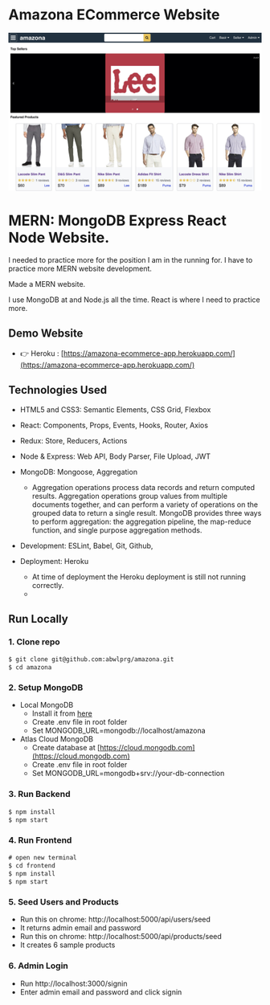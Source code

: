 # Amazona ECommerce Website
![amazona](/template/images/amazona.jpg)

# MERN: MongoDB Express React Node Website.

I needed to practice more for the position I am in the running for. I have to 
practice more MERN website development. 

Made a MERN website.

I use MongoDB at and Node.js all the time. React is where I need to practice more.

## Demo Website

- 👉 Heroku : [https://amazona-ecommerce-app.herokuapp.com/](https://amazona-ecommerce-app.herokuapp.com/)


## Technologies Used

- HTML5 and CSS3: Semantic Elements, CSS Grid, Flexbox
- React: Components, Props, Events, Hooks, Router, Axios
- Redux: Store, Reducers, Actions
- Node & Express: Web API, Body Parser, File Upload, JWT
- MongoDB: Mongoose, Aggregation
    - Aggregation operations process data records and return computed results. Aggregation operations group values from multiple documents together, and can perform a variety of operations on the grouped data to return a single result. MongoDB provides three ways to perform aggregation: the aggregation pipeline, the map-reduce function, and single purpose aggregation methods.


- Development: ESLint, Babel, Git, Github,
- Deployment: Heroku
    - At time of deployment the Heroku deployment is still not running correctly.
    -

## Run Locally

### 1. Clone repo

```
$ git clone git@github.com:abwlprg/amazona.git
$ cd amazona
```

### 2. Setup MongoDB

- Local MongoDB
  - Install it from [here](https://www.mongodb.com/try/download/community)
  - Create .env file in root folder
  - Set MONGODB_URL=mongodb://localhost/amazona  
- Atlas Cloud MongoDB
  - Create database at [https://cloud.mongodb.com](https://cloud.mongodb.com)
  - Create .env file in root folder
  - Set MONGODB_URL=mongodb+srv://your-db-connection

### 3. Run Backend

```
$ npm install
$ npm start
```

### 4. Run Frontend

```
# open new terminal
$ cd frontend
$ npm install
$ npm start
```

### 5. Seed Users and Products

- Run this on chrome: http://localhost:5000/api/users/seed
- It returns admin email and password
- Run this on chrome: http://localhost:5000/api/products/seed
- It creates 6 sample products

### 6. Admin Login

- Run http://localhost:3000/signin
- Enter admin email and password and click signin
